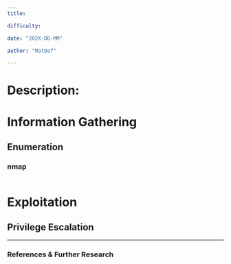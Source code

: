 ```yaml
---
title: 

difficulty: 

date: "202X-DD-MM"

author: "MatDef"

---
```


# Description:

# Information Gathering

## Enumeration

### nmap
```shell
```


# Exploitation

## Privilege Escalation

---

### References & Further Research
